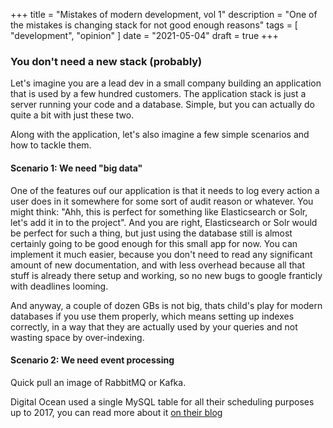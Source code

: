 +++
title = "Mistakes of modern development, vol 1"
description = "One of the mistakes is changing stack for not good enough reasons"
tags = [
  "development",
	"opinion"
]
date = "2021-05-04"
draft = true
+++

### You don't need a new stack (probably)

Let's imagine you are a lead dev in a small company building an application that is used by a few hundred customers.
The application stack is just a server running your code and a database.
Simple, but you can actually do quite a bit with just these two.

Along with the application, let's also imagine a few simple scenarios and how to tackle them.

#### Scenario 1: We need "big data"

One of the features ouf our application is that it needs to log every action a user does in it somewhere for some sort of audit reason or whatever.
You might think: "Ahh, this is perfect for something like Elasticsearch or Solr, let's add it in to the project".
And you are right, Elasticsearch or Solr would be perfect for such a thing, but just using the database still is almost certainly going to be good enough for this small app for now.
You can implement it much easier, because you don't need to read any significant amount of new documentation, and with less overhead because all that stuff is already there setup and working, so no new bugs to google franticly with deadlines looming.

And anyway, a couple of dozen GBs is not big, thats child's play for modern databases if you use them properly, which means setting up indexes correctly, in a way that they are actually used by your queries and not wasting space by over-indexing.

#### Scenario 2: We need event processing

Quick pull an image of RabbitMQ or Kafka.

Digital Ocean used a single MySQL table for all their scheduling purposes up to 2017, you can read more about it [on their blog](https://www.digitalocean.com/blog/from-15-000-database-connections-to-under-100-digitaloceans-tale-of-tech-debt/)


